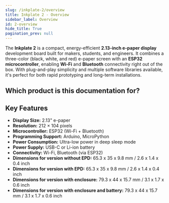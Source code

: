 ```yaml
---  
slug: /inkplate-2/overview  
title: Inkplate 2 - Overview  
sidebar_label: Overview  
id: 2-overview  
hide_title: True  
pagination_prev: null  
---
```


<SectionTitle title="Overview" backgroundImage="/img/arduino_bg.jpg" />

The **Inkplate 2** is a compact, energy-efficient **2.13-inch e-paper display** development board built for makers, students, and engineers. It combines a three-color (black, white, and red) e-paper screen with an **ESP32 microcontroller**, enabling **Wi-Fi** and **Bluetooth** connectivity right out of the box. With plug-and-play simplicity and multiple software libraries available, it's perfect for both rapid prototyping and long-term installations.

<CenteredImage src="/img/inkplate_2/333166.png" alt="Inkplate 2" caption="Inkplate 2 e-paper display board"/>

## Which product is this documentation for?

<QuickLink 
  title="Inkplate 2" 
  description="333166"
  url="https://soldered.com/product/inkplate-2/"
  image="/img/inkplate_2/333166.png" 
/>

<QuickLink 
  title="Inkplate 2 without e-paper Display" 
  description="333227"
  url="https://soldered.com/product/inkplate-2/"
  image="/img/inkplate_2/withoutboard.png" 
/>

<QuickLink 
  title="Inkplate 2 with e-paper & enclosure" 
  description="333167"
  url="https://soldered.com/product/inkplate-2/"
  image="/img/inkplate_2/enclosure.png" 
/>

<QuickLink 
  title="Inkplate 2 with e-paper, Enclosure & Battery" 
  description="333228"
  url="https://soldered.com/product/inkplate-2/"
  image="/img/inkplate_2/ennbat.png" 
/>

## Key Features

- **Display Size:** 2.13" e-paper
- **Resolution:** 212 × 104 pixels
- **Microcontroller:** ESP32 (Wi-Fi + Bluetooth)
- **Programming Support:** Arduino, MicroPython
- **Power Consumption:** Ultra-low power in deep sleep mode
- **Power Supply:** USB-C or Li-ion battery
- **Connectivity:** Wi-Fi, Bluetooth (via ESP32)
- **Dimensions for version without EPD:** 65.3 x 35 x 9.8 mm / 2.6 x 1.4 x 0.4 inch
- **Dimensions for version with EPD:** 65.3 x 35 x 9.8 mm / 2.6 x 1.4 x 0.4 inch
- **Dimensions for version with enclosure:** 79.3 x 44 x 15.7 mm / 3.1 x 1.7 x 0.6 inch
- **Dimensions for version with enclosure and battery:** 79.3 x 44 x 15.7 mm / 3.1 x 1.7 x 0.6 inch